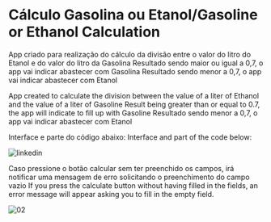 # Cálculo Gasolina ou Etanol/Gasoline or Ethanol Calculation

App criado para realização do cálculo da divisão entre o valor do litro do Etanol e do valor do litro da Gasolina
Resultado sendo maior ou igual a 0,7, o app vai indicar abastecer com Gasolina
Resultado sendo menor a 0,7, o app vai indicar abastecer com Etanol

App created to calculate the division between the value of a liter of Ethanol and the value of a liter of Gasoline
Result being greater than or equal to 0.7, the app will indicate to fill up with Gasoline
Resultado sendo menor a 0,7, o app vai indicar abastecer com Etanol

Interface e parte do código abaixo:
Interface and part of the code below:

![linkedin](https://github.com/user-attachments/assets/afeec24b-55c9-4a69-9262-889b3b5616da)

Caso pressione o botão calcular sem ter preenchido os campos, irá notificar uma mensagem de erro solicitando o preenchimento do campo vazio
If you press the calculate button without having filled in the fields, an error message will appear asking you to fill in the empty field.

![02](https://github.com/user-attachments/assets/75202ba9-eeb8-4987-ad7c-a756d68418bd)

